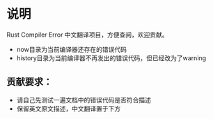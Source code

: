 # 说明

Rust Compiler Error 中文翻译项目，方便查阅，欢迎贡献。

- now目录为当前编译器还存在的错误代码
- history目录为当前编译器不再发出的错误代码，但已经改为了warning

## 贡献要求：

- 请自己先测试一遍文档中的错误代码是否符合描述
- 保留英文原文描述，中文翻译置于下方

